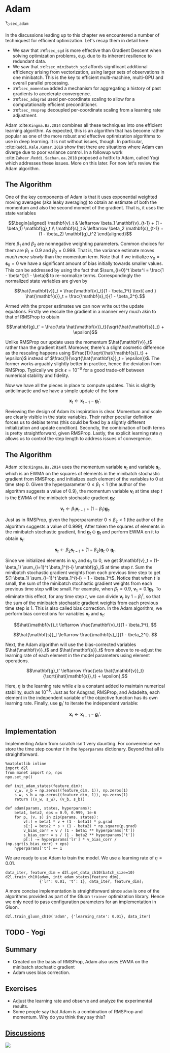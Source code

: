 # Adam
:label:`sec_adam`

In the discussions leading up to this chapter we encountered a number of techniquest for efficient optimization. Let's recap them in detail here:

* We saw that :ref:`sec_sgd` is more effective than Gradient Descent when solving optimization problems, e.g. due to its inherent resilience to redundant data. 
* We saw that :ref:`sec_minibatch_sgd` affords significant additional efficiency arising from vectorization, using larger sets of observations in one minibatch. This is the key to efficient multi-machine, multi-GPU and overall parallel processing. 
* :ref:`sec_momentum` added a mechanism for aggregating a history of past gradients to accelerate convergence.
* :ref:`sec_adagrad` used per-coordinate scaling to allow for a computationally efficient preconditioner. 
* :ref:`sec_rmsprop` decoupled per-coordinate scaling from a learning rate adjustment. 

Adam :cite:`Kingma.Ba.2014` combines all these techniques into one efficient learning algorithm. As expected, this is an algorithm that has become rather popular as one of the more robust and effective optimization algorithms to use in deep learning. It is not without issues, though. In particular, :cite:`Reddi.Kale.Kumar.2019` show that there are situations where Adam can diverge due to poor variance control. In a followup work :cite:`Zaheer.Reddi.Sachan.ea.2018` proposed a hotfix to Adam, called Yogi which addresses these issues. More on this later. For now let's review the Adam algorithm. 

## The Algorithm

One of the key components of Adam is that it uses exponential weighted moving averages (aka leaky averaging) to obtain an estimate of both the momentum and also the second moment of the gradient. That is, it uses the state variables

$$\begin{aligned}
    \mathbf{v}_t & \leftarrow \beta_1 \mathbf{v}_{t-1} + (1 - \beta_1) \mathbf{g}_t \\
    \mathbf{s}_t & \leftarrow \beta_2 \mathbf{s}_{t-1} + (1 - \beta_2) \mathbf{g}_t^2
\end{aligned}$$

Here $\beta_1$ and $\beta_2$ are nonnegative weighting parameters. Common choices for them are $\beta_1 = 0.9$ and $\beta_2 = 0.999$. That is, the variance estimate moves *much more slowly* than the momentum term. Note that if we initialize $\mathbf{v}_0 = \mathbf{s}_0 = 0$ we have a significant amount of bias initially towards smaller values. This can be addressed by using the fact that $\sum_{i=0}^t \beta^i = \frac{1 - \beta^t}{1 - \beta}$ to re-normalize terms. Correspondingly the normalized state variables are given by 

$$\hat{\mathbf{v}}_t = \frac{\mathbf{v}_t}{1 - \beta_1^t} \text{ and } \hat{\mathbf{s}}_t = \frac{\mathbf{s}_t}{1 - \beta_2^t}.$$

Armed with the proper estimates we can now write out the update equations. Firstly we rescale the gradient in a manner very much akin to that of RMSProp to obtain

$$\mathbf{g}_t' = \frac{\eta \hat{\mathbf{v}}_t}{\sqrt{\hat{\mathbf{s}}_t} + \epsilon}$$

Unlike RMSProp our update uses the momentum $\hat{\mathbf{v}}_t$ rather than the gradient itself. Moreover, there's a slight cosmetic difference as the rescaling happens using $\frac{1}{\sqrt{\hat{\mathbf{s}}_t} + \epsilon}$ instead of $\frac{1}{\sqrt{\hat{\mathbf{s}}_t + \epsilon}}$. The former works arguably slightly better in practice, hence the deviation from RMSProp. Typically we pick $\epsilon = 10^{-6}$ for a good trade-off between numerical stability and fidelity. 

Now we have all the pieces in place to compute updates. This is slightly anticlimactic and we have a simple update of the form

$$\mathbf{x}_t \leftarrow \mathbf{x}_{t-1} - \mathbf{g}_t'.$$

Reviewing the design of Adam its inspiration is clear. Momentum and scale are clearly visible in the state variables. Their rather peculiar definition forces us to debias terms (this could be fixed by a slightly different initialization and update condition). Secondly, the combination of both terms is pretty straightforward, given RMSProp. Lastly, the explicit learning rate $\eta$ allows us to control the step length to address issues of convergence. 

## The Algorithm



Adam :cite:`Kingma.Ba.2014` uses the momentum variable $\mathbf{v}_t$ and variable $\mathbf{s}_t$, which is an EWMA on the squares of elements in the minibatch stochastic gradient from RMSProp, and initializes each element of the variables to 0 at time step 0. Given the hyperparameter $0 \leq \beta_1 < 1$ (the author of the algorithm suggests a value of 0.9), the momentum variable $\mathbf{v}_t$ at time step $t$ is the EWMA of the minibatch stochastic gradient $\mathbf{g}_t$:

$$\mathbf{v}_t \leftarrow \beta_1 \mathbf{v}_{t-1} + (1 - \beta_1) \mathbf{g}_t. $$

Just as in RMSProp, given the hyperparameter $0 \leq \beta_2 < 1$ (the author of the algorithm suggests a value of 0.999),
After taken the squares of elements in the minibatch stochastic gradient, find $\mathbf{g}_t \odot \mathbf{g}_t$ and perform EWMA on it to obtain $\mathbf{s}_t$:

$$\mathbf{s}_t \leftarrow \beta_2 \mathbf{s}_{t-1} + (1 - \beta_2) \mathbf{g}_t \odot \mathbf{g}_t. $$

Since we initialized elements in $\mathbf{v}_0$ and $\mathbf{s}_0$ to 0,
we get $\mathbf{v}_t =  (1-\beta_1) \sum_{i=1}^t \beta_1^{t-i} \mathbf{g}_i$ at time step $t$. Sum the minibatch stochastic gradient weights from each previous time step to get $(1-\beta_1) \sum_{i=1}^t \beta_1^{t-i} = 1 - \beta_1^t$. Notice that when $t$ is small, the sum of the minibatch stochastic gradient weights from each previous time step will be small. For example, when $\beta_1 = 0.9$, $\mathbf{v}_1 = 0.1\mathbf{g}_1$. To eliminate this effect, for any time step $t$, we can divide $\mathbf{v}_t$ by $1 - \beta_1^t$, so that the sum of the minibatch stochastic gradient weights from each previous time step is 1. This is also called bias correction. In the Adam algorithm, we perform bias corrections for variables $\mathbf{v}_t$ and $\mathbf{s}_t$:

$$\hat{\mathbf{v}}_t \leftarrow \frac{\mathbf{v}_t}{1 - \beta_1^t}, $$

$$\hat{\mathbf{s}}_t \leftarrow \frac{\mathbf{s}_t}{1 - \beta_2^t}. $$


Next, the Adam algorithm will use the bias-corrected variables $\hat{\mathbf{v}}_t$ and $\hat{\mathbf{s}}_t$ from above to re-adjust the learning rate of each element in the model parameters using element operations.

$$\mathbf{g}_t' \leftarrow \frac{\eta \hat{\mathbf{v}}_t}{\sqrt{\hat{\mathbf{s}}_t} + \epsilon},$$

Here, $\eta$ is the learning rate while $\epsilon$ is a constant added to maintain numerical stability, such as $10^{-8}$. Just as for Adagrad, RMSProp, and Adadelta, each element in the independent variable of the objective function has its own learning rate. Finally, use $\mathbf{g}_t'$ to iterate the independent variable:

$$\mathbf{x}_t \leftarrow \mathbf{x}_{t-1} - \mathbf{g}_t'. $$

## Implementation 

Implementing Adam from scratch isn't very daunting. For convenience we store the time step counter $t$ in the `hyperparams` dictionary. Beyond that all is straightforward.

```{.python .input  n=2}
%matplotlib inline
import d2l
from mxnet import np, npx
npx.set_np()

def init_adam_states(feature_dim):
    v_w, v_b = np.zeros((feature_dim, 1)), np.zeros(1)
    s_w, s_b = np.zeros((feature_dim, 1)), np.zeros(1)
    return ((v_w, s_w), (v_b, s_b))

def adam(params, states, hyperparams):
    beta1, beta2, eps = 0.9, 0.999, 1e-6
    for p, (v, s) in zip(params, states):
        v[:] = beta1 * v + (1 - beta1) * p.grad
        s[:] = beta2 * s + (1 - beta2) * np.square(p.grad)
        v_bias_corr = v / (1 - beta1 ** hyperparams['t'])
        s_bias_corr = s / (1 - beta2 ** hyperparams['t'])
        p[:] -= hyperparams['lr'] * v_bias_corr / (np.sqrt(s_bias_corr) + eps)
    hyperparams['t'] += 1
```

We are ready to use Adam to train the model. We use a learning rate of $\eta = 0.01$.

```{.python .input  n=5}
data_iter, feature_dim = d2l.get_data_ch10(batch_size=10)
d2l.train_ch10(adam, init_adam_states(feature_dim),
               {'lr': 0.01, 't': 1}, data_iter, feature_dim);
```

A more concise implementation is straightforward since `adam` is one of the algorithms provided as part of the Gluon `trainer` optimization library. Hence we only need to pass configuration parameters for an implementation in Gluon.

```{.python .input  n=11}
d2l.train_gluon_ch10('adam', {'learning_rate': 0.01}, data_iter)
```

## TODO - Yogi


## Summary

* Created on the basis of RMSProp, Adam also uses EWMA on the minibatch stochastic gradient
* Adam uses bias correction.

## Exercises

* Adjust the learning rate and observe and analyze the experimental results.
* Some people say that Adam is a combination of RMSProp and momentum. Why do you think they say this?



## [Discussions](https://discuss.mxnet.io/t/2378)

![](../img/qr_adam.svg)
